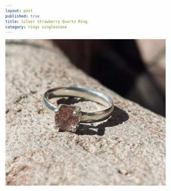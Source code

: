 ```yaml
---
layout: post
published: true
title: Silver Strawberry Quartz Ring
category: rings singlestone
---
```

![halfround_silver_strawberryquartz_7.5.jpg](/images/jewelry/rings/halfround_silver_strawberryquartz_7.5.jpg)


